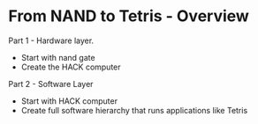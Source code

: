 # From NAND to Tetris - Overview

Part 1 - Hardware layer.

- Start with nand gate
- Create the HACK computer

Part 2 - Software Layer

- Start with HACK computer
- Create full software hierarchy that runs applications like Tetris
